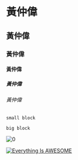 # 黃仲偉
## 黃仲偉
### 黃仲偉
#### 黃仲偉
##### 黃仲偉
###### 黃仲偉

`small block`

```big block```


![0](zero.png "0")

[![Everything Is AWESOME](https://yue.wiktionary.org/wiki/1#/media/%E6%96%87%E4%BB%B6:Un1.svg)](https://www.youtube.com/watch?v=StTqXEQ2l-Y "Everything Is AWESOME")

